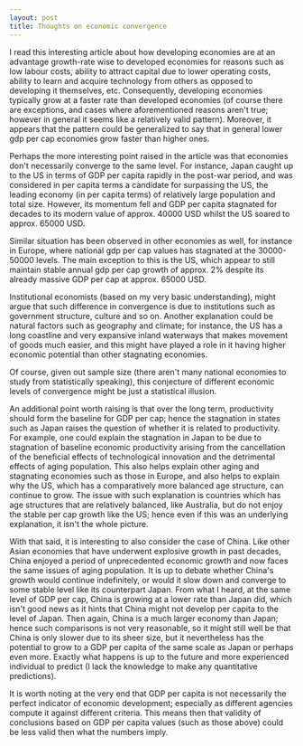 ```yaml
---
layout: post
title: Thoughts on economic convergence
---
```


I read this interesting article about how developing economies are at an advantage growth-rate wise to developed economies for reasons such as low labour costs, ability to attract capital due to lower operating costs, ability to learn and acquire technology from others as opposed to developing it themselves, etc. Consequently, developing economies typically grow at a faster rate than developed economies (of course there are exceptions, and cases where aforementioned reasons aren't true; however in general it seems like a relatively valid pattern). Moreover, it appears that the pattern could be generalized to say that in general lower gdp per cap economies grow faster than higher ones.

Perhaps the more interesting point raised in the article was that economies don't necessarily converge to the same level. For instance, Japan caught up to the US in terms of GDP per capita rapidly in the post-war period, and was considered in per capita terms a candidate for surpassing the US, the leading economy (in per capita terms) of relatively large population and total size. However, its momentum fell and GDP per capita stagnated for decades to its modern value of approx. 40000 USD whilst the US soared to approx. 65000 USD.

Similar situation has been observed in other economies as well, for instance in Europe, where national gdp per cap values has stagnated at the 30000-50000 levels. The main exception to this is the US, which appear to still maintain stable annual gdp per cap growth of approx. 2% despite its already massive GDP per cap at approx. 65000 USD.

Institutional economists (based on my very basic understanding), might argue that such difference in convergence is due to institutions such as government structure, culture and so on. Another explanation could be natural factors such as geography and climate; for instance, the US has a long coastline and very expansive inland waterways that makes movement of goods much easier, and this might have played a role in it having higher economic potential than other stagnating economies.

Of course, given out sample size (there aren't many national economies to study from statistically speaking), this conjecture of different economic levels of convergence might be just a statistical illusion.

An additional point worth raising is that over the long term, productivity should form the baseline for GDP per cap; hence the stagnation in states such as Japan raises the question of whether it is related to productivity. For example, one could explain the stagnation in Japan to be due to stagnation of baseline economic productivity arising from the cancellation of the beneficial effects of technological innovation and the detrimental effects of aging population. This also helps explain other aging and stagnating economies such as those in Europe, and also helps to explain why the US, which has a comparatively more balanced age structure, can continue to grow. The issue with such explanation is countries which has age structures that are relatively balanced, like Australia, but do not enjoy the stable per cap growth like the US; hence even if this was an underlying explanation, it isn't the whole picture.

With that said, it is interesting to also consider the case of China. Like other Asian economies that have underwent explosive growth in past decades, China enjoyed a period of unprecedented economic growth and now faces the same issues of aging population. It is up to debate whether China's growth would continue indefinitely, or would it slow down and converge to some stable level like its counterpart Japan. From what I heard, at the same level of GDP per cap, China is growing at a lower rate than Japan did, which isn't good news as it hints that China might not develop per capita to the level of Japan. Then again, China is a much larger economy than Japan; hence such comparisons is not very reasonable, so it might still well be that China is only slower due to its sheer size, but it nevertheless has the potential to grow to a GDP per capita of the same scale as Japan or perhaps even more. Exactly what happens is up to the future and more experienced individual to predict (I lack the knowledge to make any quantitative predictions).

It is worth noting at the very end that GDP per capita is not necessarily the perfect indicator of economic development; especially as different agencies compute it against different criteria. This means then that validity of conclusions based on GDP per capita values (such as those above) could be less valid then what the numbers imply.